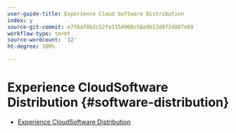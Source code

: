 ```yaml
---
user-guide-title: Experience Cloud Software Distribution
index: y
source-git-commit: e7f6af8b2c52fe1154900c58a9b13d972d087e89
workflow-type: tm+mt
source-wordcount: '12'
ht-degree: 100%

---
```



# Experience CloudSoftware Distribution {#software-distribution}

+ [Experience CloudSoftware Distribution](home.md)
